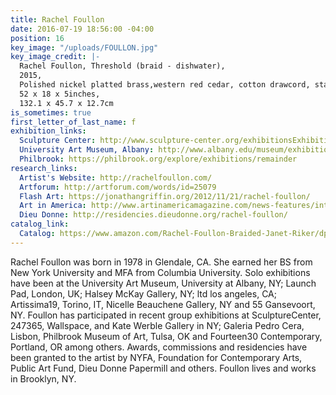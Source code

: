 ```yaml
---
title: Rachel Foullon
date: 2016-07-19 18:56:00 -04:00
position: 16
key_image: "/uploads/FOULLON.jpg"
key_image_credit: |-
  Rachel Foullon, Threshold (braid - dishwater),
  2015,
  Polished nickel platted brass,western red cedar, cotton drawcord, stain, dye, hardware,
  52 x 18 x 5inches,
  132.1 x 45.7 x 12.7cm
is_sometimes: true
first_letter_of_last_name: f
exhibition_links:
  Sculpture Center: http://www.sculpture-center.org/exhibitionsExhibition.htm?id=100623
  University Art Museum, Albany: http://www.albany.edu/museum/exhibitions/20121009_rf.shtml
  Philbrook: https://philbrook.org/explore/exhibitions/remainder
research_links:
  Artist's Website: http://rachelfoullon.com/
  Artforum: http://artforum.com/words/id=25079
  Flash Art: https://jonathangriffin.org/2012/11/21/rachel-foullon/
  Art in America: http://www.artinamericamagazine.com/news-features/interviews/rachel-foullon-ltd/
  Dieu Donne: http://residencies.dieudonne.org/rachel-foullon/
catalog_link:
  Catalog: https://www.amazon.com/Rachel-Foullon-Braided-Janet-Riker/dp/0910763453
---
```


Rachel Foullon was born in 1978 in Glendale, CA. She earned her BS from New York University and MFA from Columbia University. Solo exhibitions have been at the University Art Museum, University at Albany, NY; Launch Pad, London, UK; Halsey McKay Gallery, NY; ltd los angeles, CA; Artissima19, Torino, IT, Nicelle Beauchene Gallery, NY and 55 Gansevoort, NY. Foullon has participated in recent group exhibitions at SculptureCenter, 247365, Wallspace, and Kate Werble Gallery in NY; Galeria Pedro Cera, Lisbon, Philbrook Museum of Art, Tulsa, OK and Fourteen30 Contemporary, Portland, OR among others.  Awards, commissions and residencies have been granted to the artist by NYFA, Foundation for Contemporary Arts, Public Art Fund, Dieu Donne Papermill and others. Foullon lives and works in Brooklyn, NY.